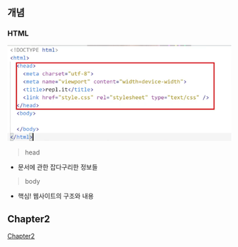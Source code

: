 ## 개념
### HTML
![html](/img/html.png)
> head
* 문서에 관한 잡다구리한 정보들
> body
* 핵심! 웹사이트의 구조와 내용

## Chapter2
[Chapter2](https://github.com/iieunji023/front-end-lessons/blob/main/Chapter2.md)